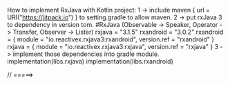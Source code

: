How to implement RxJava with Kotlin project:
1 -> include maven { url = URI("https://jitpack.io") } to setting.gradle to allow maven.
2 -> put rxJava 3 to dependency in version tom.
     #RxJava (Observable -> Speaker, Operator -> Transfer, Observer -> Lister)
     rxjava = "3.1.5"
     rxandroid = "3.0.2"
     rxandroid = { module = "io.reactivex.rxjava3:rxandroid", version.ref = "rxandroid" }
     rxjava = { module = "io.reactivex.rxjava3:rxjava", version.ref = "rxjava" }
3 -> implement those dependencies into gradle module.
     implementation(libs.rxjava)
     implementation(libs.rxandroid)

// =====>
